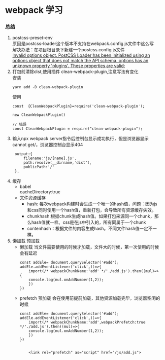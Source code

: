 # webpack 学习
### 总结
1. postcss-preset-env  
    原因是postcss-loader这个版本不支持在webpack.config.js文件中这么写          
    解决办法：在项目根目录下新建一个postcss.config.js文件  
    [Invalid options object. PostCSS Loader has been initialized using an options object that does not match the API schema. options has an unknown property 'plugins'. These properties are valid:](https://blog.csdn.net/fankse/article/details/109848346)
2. 打包前清除dist,使用插件 clean-webpack-plugin,注意写法有变化          
    安装
    ```
    yarn add -D clean-webpack-plugin
    ```
    使用
    ```
    const  {CleanWebpackPlugin}=require('clean-webpack-plugin');

    new CleanWebpackPlugin()

    // 错误
    const CleanWebpackPlugin = require("clean-webpack-plugin");
    ```
3. 输入npx webpack server指令后控制台显示成功执行，但是浏览器显示 cannot get/，浏览器控制台显示404  
   ```
    output:{
        filename:'js/[name].js',
        path:resolve(__dirname,'dist'),
        publicPath:'/' 
    },
   ```
4. 缓存
   - babel   
    cacheDirectory:true
   - 文件资源缓存   
      - hash: 每次webpack构建时会生成一个唯一的hash值，问题：因为js和css同时使用一个hash值，重新打包，会导致所有资源缓存失效。   
      - chunkhash:根据chunk生成hash值。如果打包来源同一个chunk，那么hash值就一样。css是在js中引入的，所有同属于一个chunk
      - contenhash：根据文件的内容生成hash，不同文件hash值一定不一样。  
5. 懒加载 预加载
    - 懒加载  当文件需要使用的时候才加载，文件大的时候，第一次使用的时候会有延迟
        ```
        const addEle= document.querySelector('#add');
        addEle.addEventListener('click',()=>{
            import(/* webpackChunkName:'add' */'./add.js').then((mul)=>{
            console.log(mul.onAddNumber(1,2));
            })
        })
        ```
    - prefetch 预加载 会在使用前提前加载，其他资源加载完毕，浏览器空闲的时候 
        ```
        const addEle= document.querySelector('#add');
        addEle.addEventListener('click',()=>{
            import(/* webpackChunkName:'add',webpackPrefetch:true */'./add.js').then((mul)=>{
            console.log(mul.onAddNumber(1,2));
            })
        })
            
        ```
        ```
            <link rel="prefetch" as="script" href="/js/add.js">
        ```
    

